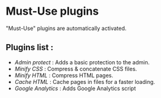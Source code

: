 Must-Use plugins
=================

"Must-Use" plugins are automatically activated.

Plugins list :
---

* *Admin protect* : Adds a basic protection to the admin.
* *Minify CSS* : Compress & concatenate CSS files.
* *Minify HTML* : Compress HTML pages.
* *Cache HTML* : Cache pages in files for a faster loading.
* *Google Analytics* : Adds Google Analytics script
